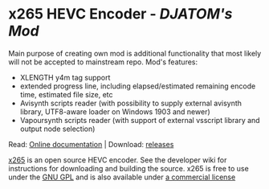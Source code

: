 # x265 HEVC Encoder - *DJATOM's Mod*
Main purpose of creating own mod is additional functionality that most likely will not be accepted to mainstream repo.
Mod's features:
- XLENGTH y4m tag support
- extended progress line, including elapsed/estimated remaining encode time, estimated file size, etc
- Avisynth scripts reader (with possibility to supply external avisynth library, UTF8-aware loader on Windows 1903 and newer)
- Vapoursynth scripts reader (with support of external vsscript library and output node selection)

Read: [Online documentation](http://x265.readthedocs.org/en/default/) | Download: [releases](https://github.com/DJATOM/x265-aMod/releases)

[x265](https://www.videolan.org/developers/x265.html) is an open source HEVC encoder. See the developer  wiki for instructions for downloading and building the source.
x265 is free to use under the [GNU GPL](http://www.gnu.org/licenses/gpl-2.0.html) and is also available under [a commercial license](http://x265.org)
